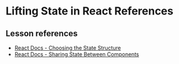 <h1>
  <span class="headline">Lifting State in React</span>
  <span class="subhead">References</span>
</h1>

## Lesson references

- [React Docs - Choosing the State Structure](https://react.dev/learn/choosing-the-state-structure)
- [React Docs - Sharing State Between Components](https://react.dev/learn/sharing-state-between-components)
